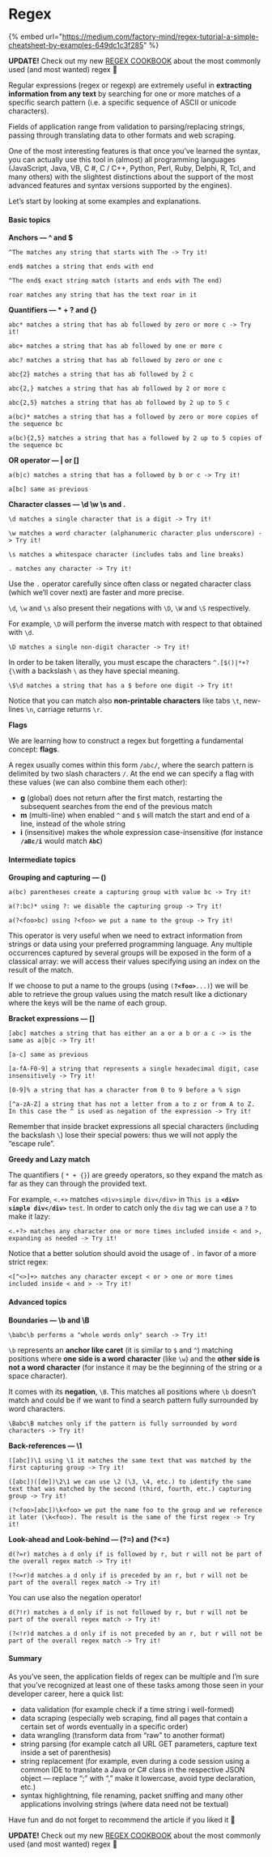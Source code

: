 # Regex

{% embed url="https://medium.com/factory-mind/regex-tutorial-a-simple-cheatsheet-by-examples-649dc1c3f285" %}

**UPDATE!** Check out my new [REGEX COOKBOOK](https://medium.com/@fox.jonny/regex-cookbook-most-wanted-regex-aa721558c3c1) about the most commonly used \(and most wanted\) regex 🎉

Regular expressions \(regex or regexp\) are extremely useful in **extracting information from any text** by searching for one or more matches of a specific search pattern \(i.e. a specific sequence of ASCII or unicode characters\).

Fields of application range from validation to parsing/replacing strings, passing through translating data to other formats and web scraping.

One of the most interesting features is that once you’ve learned the syntax, you can actually use this tool in \(almost\) all programming languages \(JavaScript, Java, VB, C \#, C / C++, Python, Perl, Ruby, Delphi, R, Tcl, and many others\) with the slightest distinctions about the support of the most advanced features and syntax versions supported by the engines\).

Let’s start by looking at some examples and explanations.

#### Basic topics

**Anchors — ^ and $**

```text
^The matches any string that starts with The -> Try it!
```

```text
end$ matches a string that ends with end
```

```text
^The end$ exact string match (starts and ends with The end)
```

```text
roar matches any string that has the text roar in it
```

**Quantifiers — \* + ? and {}**

```text
abc* matches a string that has ab followed by zero or more c -> Try it!
```

```text
abc+ matches a string that has ab followed by one or more c
```

```text
abc? matches a string that has ab followed by zero or one c
```

```text
abc{2} matches a string that has ab followed by 2 c
```

```text
abc{2,} matches a string that has ab followed by 2 or more c
```

```text
abc{2,5} matches a string that has ab followed by 2 up to 5 c
```

```text
a(bc)* matches a string that has a followed by zero or more copies of the sequence bc
```

```text
a(bc){2,5} matches a string that has a followed by 2 up to 5 copies of the sequence bc
```

**OR operator — \| or \[\]**

```text
a(b|c) matches a string that has a followed by b or c -> Try it!
```

```text
a[bc] same as previous
```

**Character classes — \d \w \s and .**

```text
\d matches a single character that is a digit -> Try it!
```

```text
\w matches a word character (alphanumeric character plus underscore) -> Try it!
```

```text
\s matches a whitespace character (includes tabs and line breaks)
```

```text
. matches any character -> Try it!
```

Use the `.` operator carefully since often class or negated character class \(which we’ll cover next\) are faster and more precise.

`\d`, `\w` and `\s` also present their negations with `\D`, `\W` and `\S` respectively.

For example, `\D` will perform the inverse match with respect to that obtained with `\d`.

```text
\D matches a single non-digit character -> Try it!
```

In order to be taken literally, you must escape the characters `^.[$()|*+?{\`with a backslash `\` as they have special meaning.

```text
\$\d matches a string that has a $ before one digit -> Try it!
```

Notice that you can match also **non-printable characters** like tabs `\t`, new-lines `\n`, carriage returns `\r`.

**Flags**

We are learning how to construct a regex but forgetting a fundamental concept: **flags**.

A regex usually comes within this form **`/`**`abc`**`/`**, where the search pattern is delimited by two slash characters `/`. At the end we can specify a flag with these values \(we can also combine them each other\):

* **g** \(global\) does not return after the first match, restarting the subsequent searches from the end of the previous match
* **m** \(multi-line\) when enabled `^` and `$` will match the start and end of a line, instead of the whole string
* **i** \(insensitive\) makes the whole expression case-insensitive \(for instance **`/aBc/i`** would match **`AbC`**\)

#### Intermediate topics

**Grouping and capturing — \(\)**

```text
a(bc) parentheses create a capturing group with value bc -> Try it!
```

```text
a(?:bc)* using ?: we disable the capturing group -> Try it!
```

```text
a(?<foo>bc) using ?<foo> we put a name to the group -> Try it!
```

This operator is very useful when we need to extract information from strings or data using your preferred programming language. Any multiple occurrences captured by several groups will be exposed in the form of a classical array: we will access their values specifying using an index on the result of the match.

If we choose to put a name to the groups \(using `(`**`?<foo>`**`...)`\) we will be able to retrieve the group values using the match result like a dictionary where the keys will be the name of each group.

**Bracket expressions — \[\]**

```text
[abc] matches a string that has either an a or a b or a c -> is the same as a|b|c -> Try it!
```

```text
[a-c] same as previous
```

```text
[a-fA-F0-9] a string that represents a single hexadecimal digit, case insensitively -> Try it!
```

```text
[0-9]% a string that has a character from 0 to 9 before a % sign
```

```text
[^a-zA-Z] a string that has not a letter from a to z or from A to Z. In this case the ^ is used as negation of the expression -> Try it!
```

Remember that inside bracket expressions all special characters \(including the backslash `\`\) lose their special powers: thus we will not apply the “escape rule”.

**Greedy and Lazy match**

The quantifiers \( `* + {}`\) are greedy operators, so they expand the match as far as they can through the provided text.

For example, `<.+>` matches `<div>simple div</div>` in `This is a` **`<div> simple div</div>`** `test`. In order to catch only the `div` tag we can use a `?` to make it lazy:

```text
<.+?> matches any character one or more times included inside < and >, expanding as needed -> Try it!
```

Notice that a better solution should avoid the usage of `.` in favor of a more strict regex:

```text
<[^<>]+> matches any character except < or > one or more times included inside < and > -> Try it!
```

#### Advanced topics

**Boundaries — \b and \B**

```text
\babc\b performs a "whole words only" search -> Try it!
```

`\b` represents an **anchor like caret** \(it is similar to `$` and `^`\) matching positions where **one side is a word** **character** \(like `\w`\) and the **other side is not a word** **character** \(for instance it may be the beginning of the string or a space character\).

It comes with its **negation**, `\B`. This matches all positions where `\b` doesn’t match and could be if we want to find a search pattern fully surrounded by word characters.

```text
\Babc\B matches only if the pattern is fully surrounded by word characters -> Try it!
```

**Back-references — \1**

```text
([abc])\1 using \1 it matches the same text that was matched by the first capturing group -> Try it!
```

```text
([abc])([de])\2\1 we can use \2 (\3, \4, etc.) to identify the same text that was matched by the second (third, fourth, etc.) capturing group -> Try it!
```

```text
(?<foo>[abc])\k<foo> we put the name foo to the group and we reference it later (\k<foo>). The result is the same of the first regex -> Try it!
```

**Look-ahead and Look-behind — \(?=\) and \(?&lt;=\)**

```text
d(?=r) matches a d only if is followed by r, but r will not be part of the overall regex match -> Try it!
```

```text
(?<=r)d matches a d only if is preceded by an r, but r will not be part of the overall regex match -> Try it!
```

You can use also the negation operator!

```text
d(?!r) matches a d only if is not followed by r, but r will not be part of the overall regex match -> Try it!
```

```text
(?<!r)d matches a d only if is not preceded by an r, but r will not be part of the overall regex match -> Try it!
```

#### Summary

As you’ve seen, the application fields of regex can be multiple and I’m sure that you’ve recognized at least one of these tasks among those seen in your developer career, here a quick list:

* data validation \(for example check if a time string i well-formed\)
* data scraping \(especially web scraping, find all pages that contain a certain set of words eventually in a specific order\)
* data wrangling \(transform data from “raw” to another format\)
* string parsing \(for example catch all URL GET parameters, capture text inside a set of parenthesis\)
* string replacement \(for example, even during a code session using a common IDE to translate a Java or C\# class in the respective JSON object — replace “;” with “,” make it lowercase, avoid type declaration, etc.\)
* syntax highlightning, file renaming, packet sniffing and many other applications involving strings \(where data need not be textual\)

Have fun and do not forget to recommend the article if you liked it 💚

**UPDATE!** Check out my new [REGEX COOKBOOK](https://medium.com/@fox.jonny/regex-cookbook-most-wanted-regex-aa721558c3c1) about the most commonly used \(and most wanted\) regex 🎉

